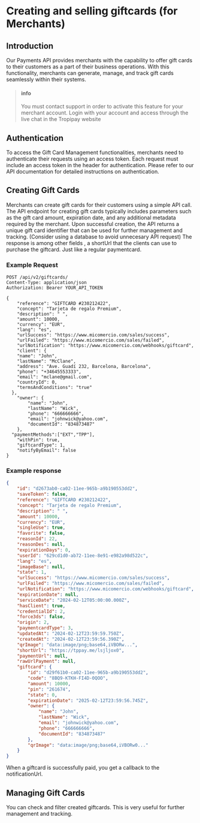# Creating and selling giftcards (for Merchants) 

## Introduction
Our Payments API provides merchants with the capability to offer gift cards to their customers as a part of their business operations. With this functionality, merchants can generate, manage, and track gift cards seamlessly within their systems.

<!-- theme: info -->
>#### info
> You must contact support in order to activate this feature for your merchant account. Login with your account and access through the live chat in the Tropipay website

## Authentication
To access the Gift Card Management functionalities, merchants need to authenticate their requests using an access token. Each request must include an access token in the header for authentication. Please refer to our API documentation for detailed instructions on authentication.

## Creating Gift Cards
Merchants can create gift cards for their customers using a simple API call. The API endpoint for creating gift cards typically includes parameters such as the gift card amount, expiration date, and any additional metadata required by the merchant. Upon successful creation, the API returns a unique gift card identifier that can be used for further management and tracking. (Consider using a database to avoid unnecesary API request) The response is among other fields , a shortUrl that the clients can use to purchase the giftcard. Just like a regular paymentcard.

### Example Request
```http
POST /api/v2/giftcards/
Content-Type: application/json
Authorization: Bearer YOUR_API_TOKEN

{
	"reference": "GIFTCARD #230212422",
	"concept": "Tarjeta de regalo Premium",
	"description": " ",
	"amount": 10000,
	"currency": "EUR",
	"lang": "es",
	"urlSuccess": "https://www.micomercio.com/sales/success",
	"urlFailed": "https://www.micomercio.com/sales/failed",
	"urlNotification": "https://www.micomercio.com/webhooks/giftcard",
	"client": {
    "name": "John",
    "lastName": "McClane",
    "address": "Ave. Guadí 232, Barcelona, Barcelona",
    "phone": "+34645553333",
    "email": "mclane@gmail.com",
    "countryId": 0,
    "termsAndConditions": "true"
  },
	"owner": {
		"name": "John",
		"lastName": "Wick",
		"phone": "666666666",
		"email": "johnwick@yahoo.com",
		"documentId": "834873487"
	},
  "paymentMethods":["EXT","TPP"],
	"withPin": true,
	"giftcardType": 1,
	"notifyByEmail": false
}
```

### Example response 
```json
{
	"id": "d2673ab0-ca02-11ee-965b-a9b190553dd2",
	"saveToken": false,
	"reference": "GIFTCARD #230212422",
	"concept": "Tarjeta de regalo Premium",
	"description": " ",
	"amount": 10000,
	"currency": "EUR",
	"singleUse": true,
	"favorite": false,
	"reasonId": 22,
	"reasonDes": null,
	"expirationDays": 0,
	"userId": "629cd1d0-ab72-11ee-8e91-e982a98d522c",
	"lang": "es",
	"imageBase": null,
	"state": 1,
	"urlSuccess": "https://www.micomercio.com/sales/success",
	"urlFailed": "https://www.micomercio.com/sales/failed",
	"urlNotification": "https://www.micomercio.com/webhooks/giftcard",
	"expirationDate": null,
	"serviceDate": "2024-02-12T05:00:00.000Z",
	"hasClient": true,
	"credentialId": 2,
	"force3ds": false,
	"origin": 2,
	"paymentcardType": 3,
	"updatedAt": "2024-02-12T23:59:59.750Z",
	"createdAt": "2024-02-12T23:59:56.390Z",
	"qrImage": "data:image/png;base64,iVBORw...",
	"shortUrl": "https://tppay.me/lsjljox0",
	"paymentUrl": null,
	"rawUrlPayment": null,
	"giftcard": {
		"id": "d29f61b0-ca02-11ee-965b-a9b190553dd2",
		"code": "8BQ9-KTKH-FI4D-0QOO",
		"amount": 10000,
		"pin": "261674",
		"state": 0,
		"expirationDate": "2025-02-12T23:59:56.745Z",
		"owner": {
			"name": "John",
			"lastName": "Wick",
			"email": "johnwick@yahoo.com",
			"phone": "666666666",
			"documentId": "834873487"
		},
		"qrImage": "data:image/png;base64,iVBORw0..."
	}
}
```

When a giftcard is successfully paid, you get a callback to the notificationUrl. 

## Managing Gift Cards

You can check and filter created giftcards. This is very useful for further management and tracking. 